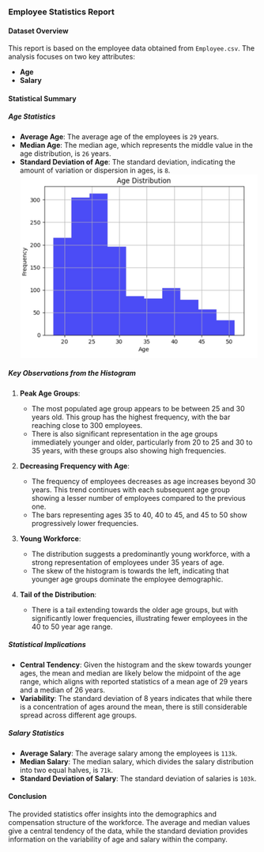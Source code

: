 
### Employee Statistics Report

#### **Dataset Overview**
This report is based on the employee data obtained from `Employee.csv`. The analysis focuses on two key attributes:
- **Age**
- **Salary**

#### **Statistical Summary**

##### **Age Statistics**
- **Average Age**: The average age of the employees is `29` years.
- **Median Age**: The median age, which represents the middle value in the age distribution, is `26` years.
- **Standard Deviation of Age**: The standard deviation, indicating the amount of variation or dispersion in ages, is `8`.
![Employee Age Distribution](WechatIMG751.jpeg)
##### Key Observations from the Histogram
1. **Peak Age Groups**:
   - The most populated age group appears to be between 25 and 30 years old. This group has the highest frequency, with the bar reaching close to 300 employees.
   - There is also significant representation in the age groups immediately younger and older, particularly from 20 to 25 and 30 to 35 years, with these groups also showing high frequencies.

2. **Decreasing Frequency with Age**:
   - The frequency of employees decreases as age increases beyond 30 years. This trend continues with each subsequent age group showing a lesser number of employees compared to the previous one.
   - The bars representing ages 35 to 40, 40 to 45, and 45 to 50 show progressively lower frequencies.

3. **Young Workforce**:
   - The distribution suggests a predominantly young workforce, with a strong representation of employees under 35 years of age.
   - The skew of the histogram is towards the left, indicating that younger age groups dominate the employee demographic.

4. **Tail of the Distribution**:
   - There is a tail extending towards the older age groups, but with significantly lower frequencies, illustrating fewer employees in the 40 to 50 year age range.

##### Statistical Implications
- **Central Tendency**: Given the histogram and the skew towards younger ages, the mean and median are likely below the midpoint of the age range, which aligns with reported statistics of a mean age of 29 years and a median of 26 years.
- **Variability**: The standard deviation of 8 years indicates that while there is a concentration of ages around the mean, there is still considerable spread across different age groups.

##### **Salary Statistics**
- **Average Salary**: The average salary among the employees is `113k`.
- **Median Salary**: The median salary, which divides the salary distribution into two equal halves, is `71k`.
- **Standard Deviation of Salary**: The standard deviation of salaries is `103k`.

#### **Conclusion**
The provided statistics offer insights into the demographics and compensation structure of the workforce. The average and median values give a central tendency of the data, while the standard deviation provides information on the variability of age and salary within the company.
